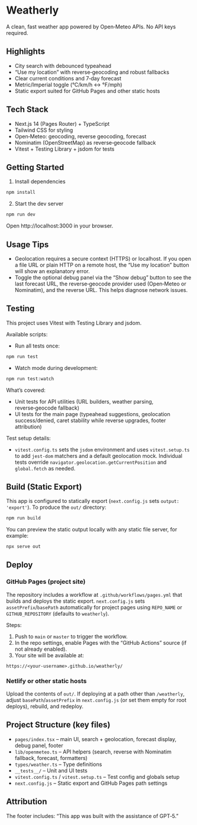 # Weatherly

A clean, fast weather app powered by Open‑Meteo APIs. No API keys required.

## Highlights
- City search with debounced typeahead
- “Use my location” with reverse‑geocoding and robust fallbacks
- Clear current conditions and 7‑day forecast
- Metric/Imperial toggle (°C/km/h ↔ °F/mph)
- Static export suited for GitHub Pages and other static hosts

## Tech Stack
- Next.js 14 (Pages Router) + TypeScript
- Tailwind CSS for styling
- Open‑Meteo: geocoding, reverse geocoding, forecast
- Nominatim (OpenStreetMap) as reverse‑geocode fallback
- Vitest + Testing Library + jsdom for tests

## Getting Started
1) Install dependencies
```bash
npm install
```

2) Start the dev server
```bash
npm run dev
```
Open http://localhost:3000 in your browser.

## Usage Tips
- Geolocation requires a secure context (HTTPS) or localhost. If you open a file URL or plain HTTP on a remote host, the “Use my location” button will show an explanatory error.
- Toggle the optional debug panel via the “Show debug” button to see the last forecast URL, the reverse‑geocode provider used (Open‑Meteo or Nominatim), and the reverse URL. This helps diagnose network issues.

## Testing
This project uses Vitest with Testing Library and jsdom.

Available scripts:
- Run all tests once:
```bash
npm run test
```
- Watch mode during development:
```bash
npm run test:watch
```

What’s covered:
- Unit tests for API utilities (URL builders, weather parsing, reverse‑geocode fallback)
- UI tests for the main page (typeahead suggestions, geolocation success/denied, caret stability while reverse upgrades, footer attribution)

Test setup details:
- `vitest.config.ts` sets the `jsdom` environment and uses `vitest.setup.ts` to add `jest-dom` matchers and a default geolocation mock. Individual tests override `navigator.geolocation.getCurrentPosition` and `global.fetch` as needed.

## Build (Static Export)
This app is configured to statically export (`next.config.js` sets `output: 'export'`). To produce the `out/` directory:
```bash
npm run build
```

You can preview the static output locally with any static file server, for example:
```bash
npx serve out
```

## Deploy
### GitHub Pages (project site)
The repository includes a workflow at `.github/workflows/pages.yml` that builds and deploys the static export. `next.config.js` sets `assetPrefix`/`basePath` automatically for project pages using `REPO_NAME` or `GITHUB_REPOSITORY` (defaults to `weatherly`).

Steps:
1) Push to `main` or `master` to trigger the workflow.
2) In the repo settings, enable Pages with the “GitHub Actions” source (if not already enabled).
3) Your site will be available at:
```
https://<your-username>.github.io/weatherly/
```

### Netlify or other static hosts
Upload the contents of `out/`. If deploying at a path other than `/weatherly`, adjust `basePath`/`assetPrefix` in `next.config.js` (or set them empty for root deploys), rebuild, and redeploy.

## Project Structure (key files)
- `pages/index.tsx` – main UI, search + geolocation, forecast display, debug panel, footer
- `lib/openmeteo.ts` – API helpers (search, reverse with Nominatim fallback, forecast, formatters)
- `types/weather.ts` – Type definitions
- `__tests__/` – Unit and UI tests
- `vitest.config.ts` / `vitest.setup.ts` – Test config and globals setup
- `next.config.js` – Static export and GitHub Pages path settings

## Attribution
The footer includes: “This app was built with the assistance of GPT‑5.”

